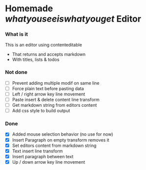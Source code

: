 # Homemade _whatyouseeiswhatyouget_ Editor

### What is it

This is an editor using contenteditable

-   That returns and accepts markdown
-   With titles, lists & todos

### Not done

-   [ ] Prevent adding multiple modif on same line
-   [ ] Force plain text before pasting data
-   [ ] Left / right arrow key line movement
-   [ ] Paste insert & delete content line transform
-   [ ] Get markdown string from editors content
-   [ ] Add css style to build output

### Done

-   [x] Added mouse selection behavior (no use for now)
-   [x] Insert Paragraph on empty transform removes it
-   [x] Set editors content from markdown string
-   [x] Text insert line transform
-   [x] Insert paragraph between text
-   [x] Up / down arrow key line movement
